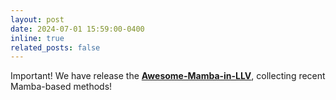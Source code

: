 ```yaml
---
layout: post
date: 2024-07-01 15:59:00-0400
inline: true
related_posts: false
---
```

Important! We have release the **[Awesome-Mamba-in-LLV](https://github.com/csguoh/Awesome-Mamba-in-Low-Level-Vision)**, collecting recent Mamba-based methods!